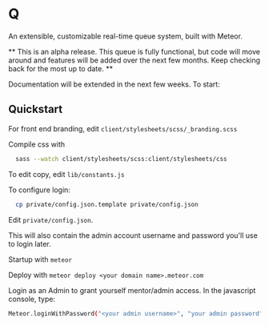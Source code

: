 Q
====

An extensible, customizable real-time queue system, built with Meteor.

** This is an alpha release. This queue is fully functional, but code will move around and features will be added over the next few months. Keep checking back for the most up to date. **

Documentation will be extended in the next few weeks. To start:

Quickstart
----------
For front end branding, edit `client/stylesheets/scss/_branding.scss`

Compile css with 
```sh 
  sass --watch client/stylesheets/scss:client/stylesheets/css
```

To edit copy, edit `lib/constants.js`

To configure login:
```sh
  cp private/config.json.template private/config.json
```
Edit `private/config.json`.

This will also contain the admin account username and password you'll use to login later.

Startup with `meteor`

Deploy with `meteor deploy <your domain name>.meteor.com`

Login as an Admin to grant yourself mentor/admin access. In the javascript console, type:
```sh
Meteor.loginWithPassword("<your admin username>", "your admin password");
```


